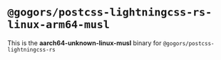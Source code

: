 # `@gogors/postcss-lightningcss-rs-linux-arm64-musl`

This is the **aarch64-unknown-linux-musl** binary for `@gogors/postcss-lightningcss-rs`
